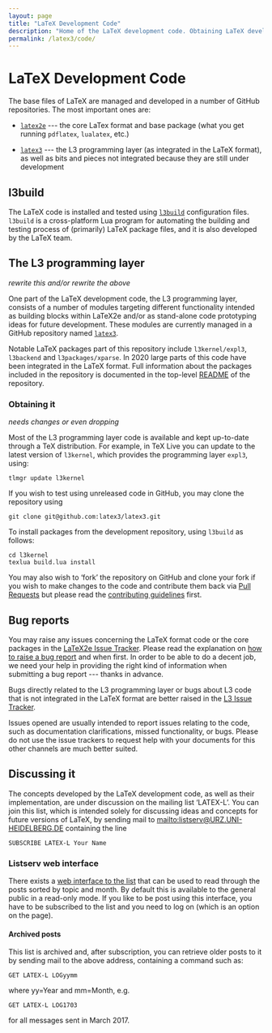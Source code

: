 ```yaml
---
layout: page
title: "LaTeX Development Code"
description: "Home of the LaTeX development code. Obtaining LaTeX development code and discussing it."
permalink: /latex3/code/
---
```


# LaTeX Development Code 

The base files of LaTeX are managed and developed in a number of GitHub repositories.
The most important ones are:

 - [`latex2e`](https://github.com/latex3/latex2e) --- the core LaTex
   format and base package (what you get running `pdflatex`, `lualatex`, etc.)

 - [`latex3`](https://github.com/latex3/latex3) --- the L3 programming
   layer (as integrated in the LaTeX format), as well as bits and
   pieces not integrated because they are still under development


## l3build 

The LaTeX code is installed and tested using [`l3build`](https://github.com/latex3/l3build) configuration files. `l3build` is a cross-platform Lua program for automating the building and testing process of (primarily) LaTeX package files, and it is also developed by the LaTeX team.

## The L3 programming layer

_rewrite this and/or rewrite the above_

One part of the LaTeX development code, the L3 programming layer, consists of a number of modules targeting different functionality intended as building blocks within LaTeX2e and/or as stand-alone code prototyping ideas for future development. These modules are currently managed in a GitHub repository named [`latex3`](https://github.com/latex3/latex3).

Notable LaTeX packages part of this repository include `l3kernel/expl3`, `l3backend` and `l3packages/xparse`. In 2020 large parts of this code have been integrated in the LaTeX format. Full information about the packages included in the repository is documented in the top-level [README](https://github.com/latex3/latex3/blob/master/README.md) of the repository.


### Obtaining it

_needs changes or even dropping_

Most of the L3 programming layer code is available and kept up-to-date through a TeX distribution. For example, in TeX Live you can update to the latest version of `l3kernel`, which provides the programming layer `expl3`, using:

    tlmgr update l3kernel

If you wish to test using unreleased code in GitHub, you may clone the repository using

    git clone git@github.com:latex3/latex3.git

To install packages from the development repository, using `l3build` as follows:

    cd l3kernel
    texlua build.lua install

You may also wish to ‘fork’ the repository on GitHub and clone your fork if you wish to make changes to the code and contribute them back via [Pull Requests](https://github.com/latex3/latex3/blob/master/CONTRIBUTING.md) but please read the [contributing guidelines](https://github.com/latex3/latex3/blob/master/CONTRIBUTING.md) first.


## Bug reports

You may raise any issues concerning the LaTeX format code or the core
packages in the [LaTeX2e Issue
Tracker](https://github.com/latex3/latex2e/issues).  Please read the
explanation on [how to raise a bug report]({{site.baseurl}}/bugs/) and
when first.  In order to be able to do a decent job, we need your help
in providing the right kind of information when submitting a bug
report --- thanks in advance.


Bugs directly related to the L3 programming layer or bugs about L3
code that is not integrated in the LaTeX format are better raised in
the [L3 Issue Tracker](https://github.com/latex3/latex3/issues).

Issues opened are usually intended to report issues relating to the
code, such as documentation clarifications, missed functionality, or
bugs. Please do not use the issue trackers to request help with your
documents for this other channels are much better suited.


## Discussing it

The concepts developed by the LaTeX development code, as well as their implementation, are under discussion on the mailing list ‘LATEX-L’. You can join this list, which is intended solely for discussing ideas and concepts for future versions of LaTeX, by sending mail to <mailto:listserv@URZ.UNI-HEIDELBERG.DE> containing the line

    SUBSCRIBE LATEX-L Your Name

### Listserv web interface

There exists a [web interface to the
list](https://listserv.uni-heidelberg.de/cgi-bin/wa?A0=LATEX-L) that
can be used to read through the posts sorted by topic and month. By
default this is available to the general public in a read-only
mode. If you like to be post using this interface, you have to be
subscribed to the list and you need to log on (which is an option on
the page).


#### Archived posts

This list is archived and, after subscription, you can retrieve older posts to it by sending mail to the above address, containing a command such as:

    GET LATEX-L LOGyymm

where yy=Year and mm=Month, e.g.

    GET LATEX-L LOG1703

for all messages sent in March 2017.



